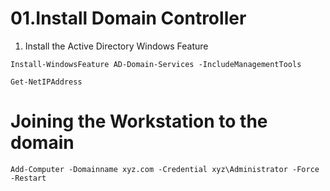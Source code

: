 # 01.Install Domain Controller

1. Install the Active Directory Windows Feature

```shell
Install-WindowsFeature AD-Domain-Services -IncludeManagementTools
```

```
Get-NetIPAddress
```

# Joining the Workstation to the domain



```
Add-Computer -Domainname xyz.com -Credential xyz\Administrator -Force -Restart
```